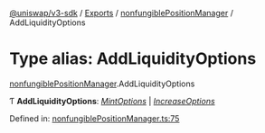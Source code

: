 [@uniswap/v3-sdk](../README.md) / [Exports](../modules.md) / [nonfungiblePositionManager](../modules/nonfungiblepositionmanager.md) / AddLiquidityOptions

# Type alias: AddLiquidityOptions

[nonfungiblePositionManager](../modules/nonfungiblepositionmanager.md).AddLiquidityOptions

Ƭ **AddLiquidityOptions**: [*MintOptions*](nonfungiblepositionmanager.mintoptions.md) \| [*IncreaseOptions*](nonfungiblepositionmanager.increaseoptions.md)

Defined in: [nonfungiblePositionManager.ts:75](https://github.com/Uniswap/uniswap-v3-sdk/blob/c42b4d4/src/nonfungiblePositionManager.ts#L75)
